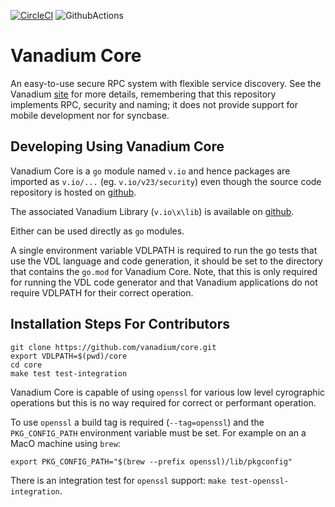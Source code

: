 [![CircleCI](https://circleci.com/gh/vanadium/core.svg?style=svg)](https://circleci.com/gh/vanadium/core)
![GithubActions](https://github.com/cosnicolaou/pbzip2/actions/workflows/macos.yml/badge.svg)

# Vanadium Core

An easy-to-use secure RPC system with flexible service discovery. See the
Vanadium [site](https://v.io) for more details, remembering that this repository
implements RPC, security and naming; it does not provide support for mobile
development nor for syncbase.

## Developing Using Vanadium Core

Vanadium Core is a ```go``` module named ```v.io``` and hence packages are
imported as ```v.io/...``` (eg. ```v.io/v23/security```) even though the source
code repository is hosted on [github](https://github.com/vanadium/core).

The associated Vanadium Library (```v.io\x\lib```) is available on
[github](https://github.com/vanadium/go.lib).

Either can be used directly as ```go``` modules.

A single environment variable VDLPATH is required to run the go tests that
use the VDL language and code generation, it should be set to the directory
that contains the ```go.mod``` for Vanadium Core. Note, that this is only
required for running the VDL code generator and that Vanadium applications
do not require VDLPATH for their correct operation.

## Installation Steps For Contributors

```
git clone https://github.com/vanadium/core.git
export VDLPATH=$(pwd)/core
cd core
make test test-integration
```

Vanadium Core is capable of using ```openssl``` for various low level cyrographic operations but this is no way required for correct or performant operation. 

To use ```openssl``` a build tag is required (```--tag=openssl```) and the
```PKG_CONFIG_PATH``` environment variable must be set. For example on an a MacO
machine using ```brew```:

```
export PKG_CONFIG_PATH="$(brew --prefix openssl)/lib/pkgconfig"
```

There is an integration test for ```openssl``` support: ```make test-openssl-integration```.


